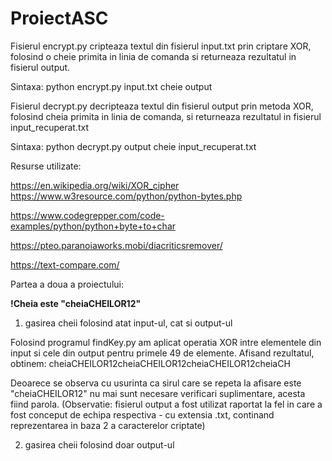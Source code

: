 # ProiectASC
Fisierul encrypt.py cripteaza textul din fisierul input.txt prin criptare XOR, folosind o cheie primita in linia de comanda si returneaza rezultatul in fisierul output.

Sintaxa: python encrypt.py input.txt cheie output

Fisierul decrypt.py decripteaza textul din fisierul output prin metoda XOR, folosind cheia primita in linia de comanda, si returneaza rezultatul in fisierul input_recuperat.txt

Sintaxa: python decrypt.py output cheie input_recuperat.txt

Resurse utilizate:

https://en.wikipedia.org/wiki/XOR_cipher  
https://www.w3resource.com/python/python-bytes.php

https://www.codegrepper.com/code-examples/python/python+byte+to+char

https://pteo.paranoiaworks.mobi/diacriticsremover/

https://text-compare.com/



Partea a doua a proiectului:

**!Cheia este "cheiaCHEILOR12"**
1) gasirea cheii folosind atat input-ul, cat si output-ul

Folosind programul findKey.py am aplicat operatia XOR intre elementele din input si cele din output pentru primele 49 de elemente. Afisand rezultatul, obtinem: cheiaCHEILOR12cheiaCHEILOR12cheiaCHEILOR12cheiaCH

Deoarece se observa cu usurinta ca sirul care se repeta la afisare este "cheiaCHEILOR12" nu mai sunt necesare verificari suplimentare, acesta fiind parola.
(Observatie: fisierul output a fost utilizat raportat la fel in care a fost conceput de echipa respectiva - cu extensia .txt, continand reprezentarea in baza 2 a caracterelor criptate)

2) gasirea cheii folosind doar output-ul
